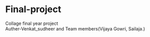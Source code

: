 # Final-project
Collage final year project
<br>
Auther-Venkat_sudheer and Team members(Vijaya Gowri, Sailaja.)
